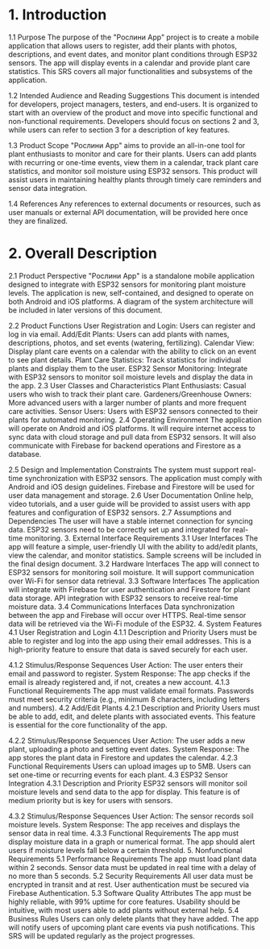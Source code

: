 
<h1>1. Introduction</h1>
1.1 Purpose
The purpose of the "Рослини App" project is to create a mobile application that allows users to register, add their plants with photos, descriptions, and event dates, and monitor plant conditions through ESP32 sensors. The app will display events in a calendar and provide plant care statistics. This SRS covers all major functionalities and subsystems of the application.



1.2 Intended Audience and Reading Suggestions
This document is intended for developers, project managers, testers, and end-users. It is organized to start with an overview of the product and move into specific functional and non-functional requirements. Developers should focus on sections 2 and 3, while users can refer to section 3 for a description of key features.

1.3 Product Scope
"Рослини App" aims to provide an all-in-one tool for plant enthusiasts to monitor and care for their plants. Users can add plants with recurring or one-time events, view them in a calendar, track plant care statistics, and monitor soil moisture using ESP32 sensors. This product will assist users in maintaining healthy plants through timely care reminders and sensor data integration.

1.4 References
Any references to external documents or resources, such as user manuals or external API documentation, will be provided here once they are finalized.

<h1>2. Overall Description</h1>
2.1 Product Perspective
"Рослини App" is a standalone mobile application designed to integrate with ESP32 sensors for monitoring plant moisture levels. The application is new, self-contained, and designed to operate on both Android and iOS platforms. A diagram of the system architecture will be included in later versions of this document.

2.2 Product Functions
User Registration and Login: Users can register and log in via email.
Add/Edit Plants: Users can add plants with names, descriptions, photos, and set events (watering, fertilizing).
Calendar View: Display plant care events on a calendar with the ability to click on an event to see plant details.
Plant Care Statistics: Track statistics for individual plants and display them to the user.
ESP32 Sensor Monitoring: Integrate with ESP32 sensors to monitor soil moisture levels and display the data in the app.
2.3 User Classes and Characteristics
Plant Enthusiasts: Casual users who wish to track their plant care.
Gardeners/Greenhouse Owners: More advanced users with a larger number of plants and more frequent care activities.
Sensor Users: Users with ESP32 sensors connected to their plants for automated monitoring.
2.4 Operating Environment
The application will operate on Android and iOS platforms. It will require internet access to sync data with cloud storage and pull data from ESP32 sensors. It will also communicate with Firebase for backend operations and Firestore as a database.

2.5 Design and Implementation Constraints
The system must support real-time synchronization with ESP32 sensors.
The application must comply with Android and iOS design guidelines.
Firebase and Firestore will be used for user data management and storage.
2.6 User Documentation
Online help, video tutorials, and a user guide will be provided to assist users with app features and configuration of ESP32 sensors.
2.7 Assumptions and Dependencies
The user will have a stable internet connection for syncing data.
ESP32 sensors need to be correctly set up and integrated for real-time monitoring.
3. External Interface Requirements
3.1 User Interfaces
The app will feature a simple, user-friendly UI with the ability to add/edit plants, view the calendar, and monitor statistics. Sample screens will be included in the final design document.
3.2 Hardware Interfaces
The app will connect to ESP32 sensors for monitoring soil moisture. It will support communication over Wi-Fi for sensor data retrieval.
3.3 Software Interfaces
The application will integrate with Firebase for user authentication and Firestore for plant data storage.
API integration with ESP32 sensors to receive real-time moisture data.
3.4 Communications Interfaces
Data synchronization between the app and Firebase will occur over HTTPS.
Real-time sensor data will be retrieved via the Wi-Fi module of the ESP32.
4. System Features
4.1 User Registration and Login
4.1.1 Description and Priority
Users must be able to register and log into the app using their email addresses. This is a high-priority feature to ensure that data is saved securely for each user.

4.1.2 Stimulus/Response Sequences
User Action: The user enters their email and password to register.
System Response: The app checks if the email is already registered and, if not, creates a new account.
4.1.3 Functional Requirements
The app must validate email formats.
Passwords must meet security criteria (e.g., minimum 8 characters, including letters and numbers).
4.2 Add/Edit Plants
4.2.1 Description and Priority
Users must be able to add, edit, and delete plants with associated events. This feature is essential for the core functionality of the app.

4.2.2 Stimulus/Response Sequences
User Action: The user adds a new plant, uploading a photo and setting event dates.
System Response: The app stores the plant data in Firestore and updates the calendar.
4.2.3 Functional Requirements
Users can upload images up to 5MB.
Users can set one-time or recurring events for each plant.
4.3 ESP32 Sensor Integration
4.3.1 Description and Priority
ESP32 sensors will monitor soil moisture levels and send data to the app for display. This feature is of medium priority but is key for users with sensors.

4.3.2 Stimulus/Response Sequences
User Action: The sensor records soil moisture levels.
System Response: The app receives and displays the sensor data in real time.
4.3.3 Functional Requirements
The app must display moisture data in a graph or numerical format.
The app should alert users if moisture levels fall below a certain threshold.
5. Nonfunctional Requirements
5.1 Performance Requirements
The app must load plant data within 2 seconds.
Sensor data must be updated in real time with a delay of no more than 5 seconds.
5.2 Security Requirements
All user data must be encrypted in transit and at rest.
User authentication must be secured via Firebase Authentication.
5.3 Software Quality Attributes
The app must be highly reliable, with 99% uptime for core features.
Usability should be intuitive, with most users able to add plants without external help.
5.4 Business Rules
Users can only delete plants that they have added.
The app will notify users of upcoming plant care events via push notifications.
This SRS will be updated regularly as the project progresses.
